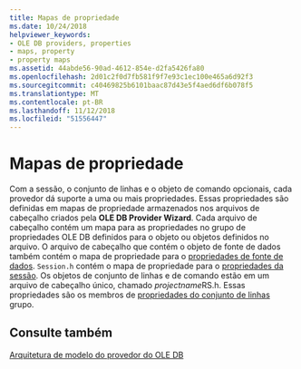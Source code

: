 ```yaml
---
title: Mapas de propriedade
ms.date: 10/24/2018
helpviewer_keywords:
- OLE DB providers, properties
- maps, property
- property maps
ms.assetid: 44abde56-90ad-4612-854e-d2fa5426fa80
ms.openlocfilehash: 2d01c2f0d7fb581f9f7e93c1ec100e465a6d92f3
ms.sourcegitcommit: c40469825b6101baac87d43e5f4aed6df6b078f5
ms.translationtype: MT
ms.contentlocale: pt-BR
ms.lasthandoff: 11/12/2018
ms.locfileid: "51556447"
---
```

# <a name="property-maps"></a>Mapas de propriedade

Com a sessão, o conjunto de linhas e o objeto de comando opcionais, cada provedor dá suporte a uma ou mais propriedades. Essas propriedades são definidas em mapas de propriedade armazenados nos arquivos de cabeçalho criados pela **OLE DB Provider Wizard**. Cada arquivo de cabeçalho contém um mapa para as propriedades no grupo de propriedades OLE DB definidos para o objeto ou objetos definidos no arquivo. O arquivo de cabeçalho que contém o objeto de fonte de dados também contém o mapa de propriedade para o [propriedades de fonte de dados](https://msdn.microsoft.com/library/ms724188). `Session.h` contém o mapa de propriedade para o [propriedades da sessão](https://docs.microsoft.com/previous-versions/windows/desktop/ms714221(v=vs.85)). Os objetos de conjunto de linhas e de comando estão em um arquivo de cabeçalho único, chamado *projectname*RS.h. Essas propriedades são os membros de [propriedades do conjunto de linhas](https://docs.microsoft.com/previous-versions/windows/desktop/ms711252(v=vs.85)) grupo.

## <a name="see-also"></a>Consulte também

[Arquitetura de modelo do provedor do OLE DB](../../data/oledb/ole-db-provider-template-architecture.md)<br/>
